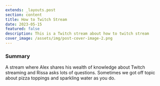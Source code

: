 ```yaml
---
extends: _layouts.post
section: content
title: How to Twitch Stream
date: 2023-05-15
featured: false
description: This is a Twitch stream about how to twitch stream
cover_image: /assets/img/post-cover-image-2.png
---
```


<h3>Summary</h3>
A stream where Alex shares his wealth of knowledge about Twitch streaming and Rissa asks lots of questions. Sometimes we got off topic about pizza toppings and sparkling water as you do.
